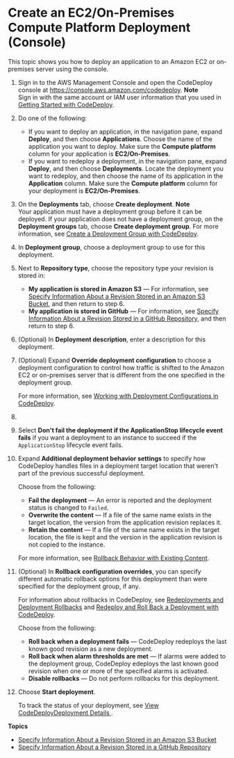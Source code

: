 # Create an EC2/On\-Premises Compute Platform Deployment \(Console\)<a name="deployments-create-console"></a>

This topic shows you how to deploy an application to an Amazon EC2 or on\-premises server using the console\.

1. Sign in to the AWS Management Console and open the CodeDeploy console at [https://console\.aws\.amazon\.com/codedeploy](https://console.aws.amazon.com/codedeploy)\.
**Note**  
Sign in with the same account or IAM user information that you used in [Getting Started with CodeDeploy](getting-started-codedeploy.md)\.

1. Do one of the following:
   +  If you want to deploy an application, in the navigation pane, expand **Deploy**, and then choose **Applications**\. Choose the name of the application you want to deploy\. Make sure the **Compute platform** column for your application is **EC2/On\-Premises**\.
   +  If you want to redeploy a deployment, in the navigation pane, expand **Deploy**, and then choose **Deployments**\. Locate the deployment you want to redeploy, and then choose the name of its application in the **Application** column\. Make sure the **Compute platform** column for your deployment is **EC2/On\-Premises**\.

1. On the **Deployments** tab, choose **Create deployment**\.
**Note**  
Your application must have a deployment group before it can be deployed\. If your application does not have a deployment group, on the **Deployment groups** tab, choose **Create deployment group**\. For more information, see [Create a Deployment Group with CodeDeploy](deployment-groups-create.md)\. 

1. In **Deployment group**, choose a deployment group to use for this deployment\.

1. Next to **Repository type**, choose the repository type your revision is stored in:
   + **My application is stored in Amazon S3** — For information, see [Specify Information About a Revision Stored in an Amazon S3 Bucket](deployments-create-console-s3.md), and then return to step 6\. 
   + **My application is stored in GitHub** — For information, see [Specify Information About a Revision Stored in a GitHub Repository](deployments-create-console-github.md), and then return to step 6\.

1. \(Optional\) In **Deployment description**, enter a description for this deployment\.

1. \(Optional\) Expand **Override deployment configuration** to choose a deployment configuration to control how traffic is shifted to the Amazon EC2 or on\-premises server that is different from the one specified in the deployment group\.

   For more information, see [Working with Deployment Configurations in CodeDeploy](deployment-configurations.md)\.

1. 

   1. Select **Don't fail the deployment if the ApplicationStop lifecycle event fails** if you want a deployment to an instance to succeed if the `ApplicationStop` lifecycle event fails\.

   1. Expand **Additional deployment behavior settings** to specify how CodeDeploy handles files in a deployment target location that weren't part of the previous successful deployment\.

      Choose from the following:
      + **Fail the deployment** — An error is reported and the deployment status is changed to `Failed`\.
      + **Overwrite the content** — If a file of the same name exists in the target location, the version from the application revision replaces it\.
      + **Retain the content** — If a file of the same name exists in the target location, the file is kept and the version in the application revision is not copied to the instance\.

      For more information, see [Rollback Behavior with Existing Content](deployments-rollback-and-redeploy.md#deployments-rollback-and-redeploy-content-options)\. 

1. \(Optional\) In **Rollback configuration overrides**, you can specify different automatic rollback options for this deployment than were specified for the deployment group, if any\.

   For information about rollbacks in CodeDeploy, see [Redeployments and Deployment Rollbacks](deployment-steps-server.md#deployment-rollback) and [Redeploy and Roll Back a Deployment with CodeDeploy](deployments-rollback-and-redeploy.md)\.

   Choose from the following:
   + **Roll back when a deployment fails** — CodeDeploy redeploys the last known good revision as a new deployment\.
   + **Roll back when alarm thresholds are met** — If alarms were added to the deployment group, CodeDeploy edeploys the last known good revision when one or more of the specified alarms is activated\.
   + **Disable rollbacks** — Do not perform rollbacks for this deployment\.

1. Choose **Start deployment**\. 

   To track the status of your deployment, see [View CodeDeployDeployment Details ](deployments-view-details.md)\.

**Topics**
+ [Specify Information About a Revision Stored in an Amazon S3 Bucket](deployments-create-console-s3.md)
+ [Specify Information About a Revision Stored in a GitHub Repository](deployments-create-console-github.md)